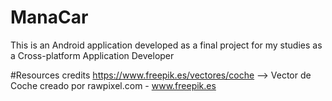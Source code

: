 # ManaCar
This is an Android application developed as a final project for my studies as a Cross-platform Application Developer

#Resources credits
https://www.freepik.es/vectores/coche --> Vector de Coche creado por rawpixel.com - www.freepik.es
